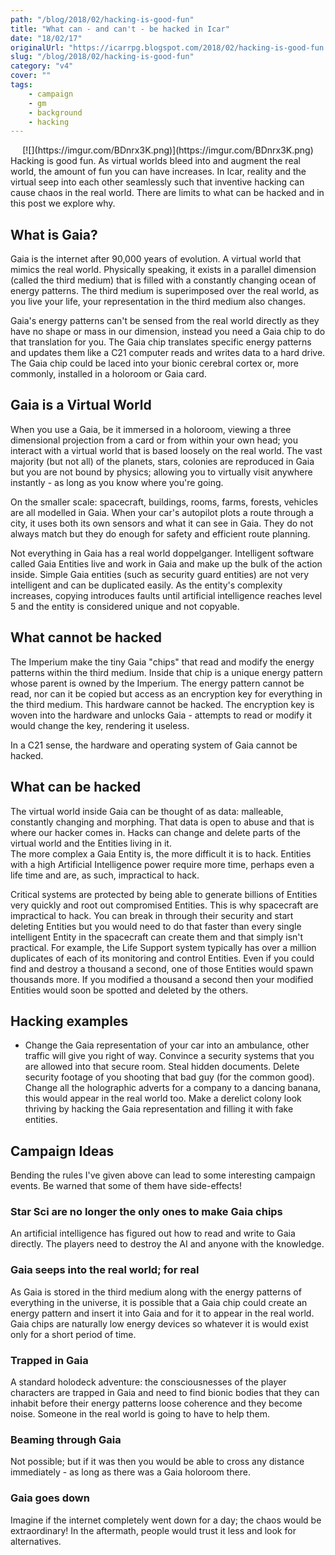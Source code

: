 ```yaml
---
path: "/blog/2018/02/hacking-is-good-fun"
title: "What can - and can't - be hacked in Icar"
date: "18/02/17"
originalUrl: "https://icarrpg.blogspot.com/2018/02/hacking-is-good-fun.html"
slug: "/blog/2018/02/hacking-is-good-fun"
category: "v4"
cover: ""
tags:
    - campaign
    - gm
    - background
    - hacking
---
```

<div class="separator" style="clear: both; text-align: center;">[![](https://imgur.com/BDnrx3K.png)](https://imgur.com/BDnrx3K.png)</div>Hacking is good fun. As virtual worlds bleed into and augment the real world, the amount of fun you can have increases. In Icar, reality and the virtual seep into each other seamlessly such that inventive hacking can cause chaos in the real world. There are limits to what can be hacked and in this post we explore why.  

## What is Gaia?

Gaia is the internet after 90,000 years of evolution. A virtual world that mimics the real world. Physically speaking, it exists in a parallel dimension (called the third medium) that is filled with a constantly changing ocean of energy patterns. The third medium is superimposed over the real world, as you live your life, your representation in the third medium also changes.   

Gaia's energy patterns can't be sensed from the real world directly as they have no shape or mass in our dimension, instead you need a Gaia chip to do that translation for you. The Gaia chip translates specific energy patterns and updates them like a C21 computer reads and writes data to a hard drive. The Gaia chip could be laced into your bionic cerebral cortex or, more commonly, installed in a holoroom or Gaia card.  

## Gaia is a Virtual World

When you use a Gaia, be it immersed in a holoroom, viewing a three dimensional projection from a card or from within your own head; you interact with a virtual world that is based loosely on the real world. The vast majority (but not all) of the planets, stars, colonies are reproduced in Gaia but you are not bound by physics; allowing you to virtually visit anywhere instantly - as long as you know where you're going.  

On the smaller scale: spacecraft, buildings, rooms, farms, forests, vehicles are all modelled in Gaia. When your car's autopilot plots a route through a city, it uses both its own sensors and what it can see in Gaia. They do not always match but they do enough for safety and efficient route planning.  

Not everything in Gaia has a real world doppelganger. Intelligent software called Gaia Entities live and work in Gaia and make up the bulk of the action inside. Simple Gaia entities (such as security guard entities) are not very intelligent and can be duplicated easily. As the entity's complexity increases, copying introduces faults until artificial intelligence reaches level 5 and the entity is considered unique and not copyable.  

## What cannot be hacked

The Imperium make the tiny Gaia "chips" that read and modify the energy patterns within the third medium. Inside that chip is a unique energy pattern whose parent is owned by the Imperium. The energy pattern cannot be read, nor can it be copied but access as an encryption key for everything in the third medium. This hardware cannot be hacked. The encryption key is woven into the hardware and unlocks Gaia - attempts to read or modify it would change the key, rendering it useless.  

In a C21 sense, the hardware and operating system of Gaia cannot be hacked.  

## What can be hacked

The virtual world inside Gaia can be thought of as data: malleable, constantly changing and morphing. That data is open to abuse and that is where our hacker comes in. Hacks can change and delete parts of the virtual world and the Entities living in it.  
 The more complex a Gaia Entity is, the more difficult it is to hack. Entities with a high Artificial Intelligence power require more time, perhaps even a life time and are, as such, impractical to hack.  

Critical systems are protected by being able to generate billions of Entities very quickly and root out compromised Entities. This is why spacecraft are impractical to hack. You can break in through their security and start deleting Entities but you would need to do that faster than every single intelligent Entity in the spacecraft can create them and that simply isn't practical. For example, the Life Support system typically has over a million duplicates of each of its monitoring and control Entities. Even if you could find and destroy a thousand a second, one of those Entities would spawn thousands more. If you modified a thousand a second then your modified Entities would soon be spotted and deleted by the others.  

## Hacking examples

*   Change the Gaia representation of your car into an ambulance, other traffic will give you right of way. Convince a security systems that you are allowed into that secure room. Steal hidden documents. Delete security footage of you shooting that bad guy (for the common good). Change all the holographic adverts for a company to a dancing banana, this would appear in the real world too. Make a derelict colony look thriving by hacking the Gaia representation and filling it with fake entities.  

## Campaign Ideas

Bending the rules I've given above can lead to some interesting campaign events. Be warned that some of them have side-effects!  

### Star Sci are no longer the only ones to make Gaia chips

An artificial intelligence has figured out how to read and write to Gaia directly. The players need to destroy the AI and anyone with the knowledge.  

### Gaia seeps into the real world; for real

As Gaia is stored in the third medium along with the energy patterns of everything in the universe, it is possible that a Gaia chip could create an energy pattern and insert it into Gaia and for it to appear in the real world. Gaia chips are naturally low energy devices so whatever it is would exist only for a short period of time.  

### Trapped in Gaia

A standard holodeck adventure: the consciousnesses of the player characters are trapped in Gaia and need to find bionic bodies that they can inhabit before their energy patterns loose coherence and they become noise. Someone in the real world is going to have to help them.  

### Beaming through Gaia

Not possible; but if it was then you would be able to cross any distance immediately - as long as there was a Gaia holoroom there.  

### Gaia goes down

Imagine if the internet completely went down for a day; the chaos would be extraordinary! In the aftermath, people would trust it less and look for alternatives.